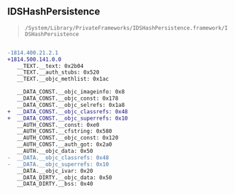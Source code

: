 ## IDSHashPersistence

> `/System/Library/PrivateFrameworks/IDSHashPersistence.framework/IDSHashPersistence`

```diff

-1814.400.21.2.1
+1814.500.141.0.0
   __TEXT.__text: 0x2b04
   __TEXT.__auth_stubs: 0x520
   __TEXT.__objc_methlist: 0x1ac

   __DATA_CONST.__objc_imageinfo: 0x8
   __DATA_CONST.__objc_const: 0x178
   __DATA_CONST.__objc_selrefs: 0x1a8
+  __DATA_CONST.__objc_classrefs: 0x48
+  __DATA_CONST.__objc_superrefs: 0x10
   __AUTH_CONST.__const: 0xe0
   __AUTH_CONST.__cfstring: 0x580
   __AUTH_CONST.__objc_const: 0x120
   __AUTH_CONST.__auth_got: 0x2a0
   __AUTH.__objc_data: 0x50
-  __DATA.__objc_classrefs: 0x48
-  __DATA.__objc_superrefs: 0x10
   __DATA.__objc_ivar: 0x20
   __DATA_DIRTY.__objc_data: 0x50
   __DATA_DIRTY.__bss: 0x40

```
